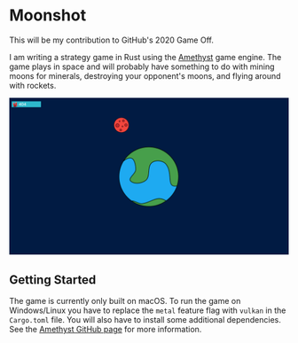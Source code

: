 # Moonshot

This will be my contribution to GitHub's 2020 Game Off.

I am writing a strategy game in Rust using the [Amethyst](https://amethyst.rs/) game engine.
The game plays in space and will probably have something to do with mining moons for minerals,
destroying your opponent's moons, and flying around with rockets.

![Screenshot](screenshot.png)

## Getting Started

The game is currently only built on macOS.
To run the game on Windows/Linux you have to replace the `metal` feature flag with `vulkan` in the `Cargo.toml` file.
You will also have to install some additional dependencies.
See the [Amethyst GitHub page](https://github.com/amethyst/amethyst#dependencies) for more information.
